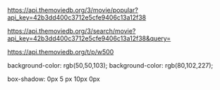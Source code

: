 https://api.themoviedb.org/3/movie/popular?api_key=42b3dd400c3712e5cfe9406c13a12f38 

https://api.themoviedb.org/3/search/movie?api_key=42b3dd400c3712e5cfe9406c13a12f38&query=

https://api.themoviedb.org/t/p/w500

background-color: rgb(50,50,103);
background-color: rgb(80,102,227);

box-shadow: 0px 5 px 10px 0px
